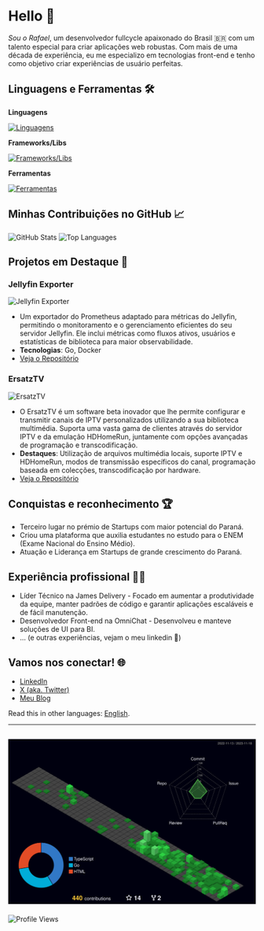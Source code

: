 # Hello 👋

*Sou o Rafael*, um desenvolvedor fullcycle apaixonado do Brasil 🇧🇷 com um talento especial para criar aplicações web robustas. Com mais de uma década de experiência, eu me especializo em tecnologias front-end e tenho como objetivo criar experiências de usuário perfeitas.

## Linguagens e Ferramentas 🛠️

**Linguagens**

[![Linguagens](https://skills.thijs.gg/icons?i=ts,js,html,css,php,ruby,dart,go)](https://skills.thijs.gg)

**Frameworks/Libs**

[![Frameworks/Libs](https://skills.thijs.gg/icons?i=angular,react,nodejs,rails,nextjs,nestjs,vue,flutter)](https://skills.thijs.gg)

**Ferramentas**

[![Ferramentas](https://skills.thijs.gg/icons?i=docker,vscode,vercel)](https://skills.thijs.gg)

## Minhas Contribuições no GitHub 📈

![GitHub Stats](https://github-readme-stats.vercel.app/api?username=rafaelvieiras&count_private=true&show_icons=true&theme=dark)
![Top Languages](https://github-readme-stats.vercel.app/api/top-langs/?username=rafaelvieiras&layout=compact&theme=dark)

## Projetos em Destaque 🌟

### Jellyfin Exporter
![Jellyfin Exporter](https://img.shields.io/github/v/release/rafaelvieiras/jellyfin-exporter)
- Um exportador do Prometheus adaptado para métricas do Jellyfin, permitindo o monitoramento e o gerenciamento eficientes do seu servidor Jellyfin. Ele inclui métricas como fluxos ativos, usuários e estatísticas de biblioteca para maior observabilidade.
- **Tecnologias**: Go, Docker
- [Veja o Repositório](https://github.com/rafaelvieiras/jellyfin-exporter)

### ErsatzTV
![ErsatzTV](https://img.shields.io/badge/status-beta-blue)
- O ErsatzTV é um software beta inovador que lhe permite configurar e transmitir canais de IPTV personalizados utilizando a sua biblioteca multimédia. Suporta uma vasta gama de clientes através do servidor IPTV e da emulação HDHomeRun, juntamente com opções avançadas de programação e transcodificação.
- **Destaques**: Utilização de arquivos multimédia locais, suporte IPTV e HDHomeRun, modos de transmissão específicos do canal, programação baseada em colecções, transcodificação por hardware.
- [Veja o Repositório](https://github.com/ErsatzTV/ErsatzTV)

## Conquistas e reconhecimento 🏆

- Terceiro lugar no prémio de Startups com maior potencial do Paraná.
- Criou uma plataforma que auxilia estudantes no estudo para o ENEM (Exame Nacional do Ensino Médio).
- Atuação e Liderança em Startups de grande crescimento do Paraná.

## Experiência profissional 👨‍💻

- Líder Técnico na James Delivery - Focado em aumentar a produtividade da equipe, manter padrões de código e garantir aplicações escaláveis e de fácil manutenção.
- Desenvolvedor Front-end na OmniChat - Desenvolveu e manteve soluções de UI para BI.
- ... (e outras experiências, vejam o meu linkedin 💙)

## Vamos nos conectar! 🌐

- [LinkedIn](https://www.linkedin.com/in/rafaelvieiras/)
- [X (aka. Twitter)](https://x.com/rafaelvieiras)
- [Meu Blog](https://www.rafaelvieiras.com/blog)

Read this in other languages: [English](./README.md).

---
![Timeline](https://raw.githubusercontent.com/rafaelvieiras/rafaelvieiras/master/profile-3d-contrib/profile-night-green.svg)
---

![Profile Views](https://komarev.com/ghpvc/?username=rafaelvieiras&color=brightgreen)
